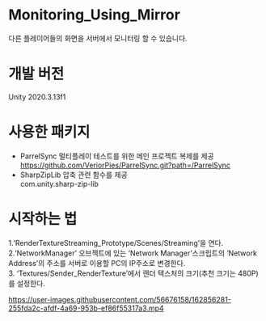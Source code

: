 # Monitoring_Using_Mirror

다른 플레이어들의 화면을 서버에서 모니터링 할 수 있습니다.
# 개발 버전
Unity 2020.3.13f1
# 사용한 패키지
- ParrelSync	멀티플레이 테스트를 위한 메인 프로젝트 복제를 제공\
https://github.com/VeriorPies/ParrelSync.git?path=/ParrelSync
- SharpZipLib	압축 관련 함수를 제공\
com.unity.sharp-zip-lib

# 시작하는 법
1.‘RenderTextureStreaming_Prototype/Scenes/Streaming’을 연다.\
2.‘NetworkManager’ 오브젝트에 있는 ‘Network Manager’스크립트의 ‘Network Address’의 주소를 서버로 이용할 PC의 IP주소로 변경한다.\
3.	‘Textures/Sender_RenderTexture’에서 렌더 텍스처의 크기(추천 크기는 480P)를 설정한다.  



https://user-images.githubusercontent.com/56676158/162856281-255fda2c-afdf-4a69-953b-ef86f55317a3.mp4

